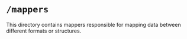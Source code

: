 # `/mappers`

This directory contains mappers responsible for mapping data between different formats or structures.
